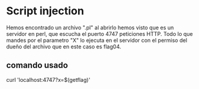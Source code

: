 # Script injection
Hemos encontrado un archivo ".pl" al abrirlo hemos visto que es un servidor en perl, que escucha el puerto 4747 peticiones HTTP.
Todo lo que mandes por el parametro "X" lo ejecuta en el servidor con el permiso del dueño del archivo que en este caso es flag04.

## comando usado
curl 'localhost:4747?x=$(getflag)'